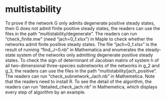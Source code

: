 # multistability

To prove if the network G only admits degenerate positive steady states, then G does not admit finite positive steady states, the readers can use the files in the path “multistability/degenerate”. 
The readers can run “check_finite.mw” (need “jach=0_f.xlsx”) in Maple to check whether the networks admit finite positive steady states. The file “jach=0_f.xlsx” is the result of running “find_J=0.nb” in Mathematica and enumerates the steady-state system of the networks only admitting degenerate positive steady states.
To check the sign of determinant of Jacobian matrix of system h of all two-dimensional three-species subnetworks of the networks in g_2 and g_3, the readers can use the files in the path “multistability/jach_positive”. 
The readers can run “check_subnetwork_Jach.nb” in Mathemetica. Note that the readers need to install R. To see the detail of the algorithm, the readers can run “detailed_check_jach.nb” in Mathemetica, which displays every step of algorithm by an example. 
